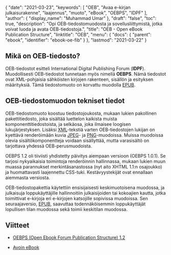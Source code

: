 {
  "date": "2021-03-23",
  "keywords": [
"OEB",
"Avaa e-kirjan julkaisurakenne",
"laajennus",
"muoto",
"eBook",
"OEBPS",
"IDPF"
],
  "author": {
    "display_name": "Muhammad Umar"
},
  "draft": "false",
  "toc": true,
  "description": "Opi OEB-tiedostomuodosta ja sovellusliittymistä, jotka voivat luoda ja avata OEB-tiedostoja.",
  "title": "OEB - Open eBook Publication Structure",
  "linktitle": "OEB",
  "menu": {
    "docs": {
      "parent": "ebook",
      "identifier": "ebook-oe-fib"
}
},
  "lastmod": "2021-03-22"
}

## Mikä on OEB-tiedosto?

OEB-tiedostot esitteli International Digital Publishing Forum (**IDPF**). Muodollisesti OEB-tiedostot tunnetaan myös nimellä **OEBPS**. Nämä tiedostot ovat XML-pohjaisia sähköisten kirjojen rakenteen, sisällön ja esityksen määrityksiä. Tämä tiedostomuoto on korvattu muodolla [EPUB](/ebook/epub/).

## OEB-tiedostomuodon tekniset tiedot

OEB-tiedostomuoto koostuu tiedostojoukosta, mukaan lukien pakollinen pakettitiedosto, joka sisältää luettelon kaikista muista komponenttitiedostoista, ja selkäosa, joka ilmaisee loogisen lukujärjestyksen. Lisäksi [XML](/web/xml/)-tekstiä varten OEB-tiedostojen lukijan on kyettävä renderöimään kuvia [JPEG](/image/jpeg/)- ja [PNG](/image/png/)-muodoissa. Muissa muodoissa olevia sisältökomponentteja voidaan sisällyttää, mutta varasisältö on tarjottava yhdessä OEB-perusmuodoista.

OEBPS 1.2 oli tiiviisti yhdistetty päivitys aiempaan versioon (OEBPS 1.0.1). Se tarjosi nykyaikaisia toimintoja renderöinnin hallinnassa, mukaan lukien muun muassa parannukset merkintäsanastossa (nyt aito XHTML 1.1:n osajoukko) ja huomattavasti laajennettu CSS-tuki. Kestävyystekijät ovat ennallaan aiemmasta versiosta.
  
OEB-tiedostopakettia käytettiin ensisijaisesti keskimuotoisena muodossa, ja julkaisuja loppukäyttäjille hallinnoitiin julkaisijoiden tai kokoajien kautta, jotka toimittivat e-kirjoja eri e-kirjojen katsojille sopivissa muodoissa. Sen seuraajaversio, [EPUB](/ebook/epub/), saavuttaa todennäköisemmin loppukäyttäjät lopullisen tilan muodossa sekä toimii keskitilan muodossa.

## Viitteet

* [OEBPS (Open Ebook Forum Publication Structure) 1.2](https://www.loc.gov/preservation/digital/formats/fdd/fdd000171.shtml)

* [Avoin eBook](https://en.wikipedia.org/wiki/Open_eBook)



